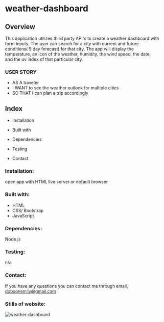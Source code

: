 # weather-dashboard

## Overview
This application utilizes third party API's to create a weather dashboard with form inputs. The user can search for a city with current and future conditions( 5 day forecast) for that city. The app will display the temperature, an icon of the weather, humidity, the wind speed, the date, and the uv index of that particular city.

### USER STORY
* AS A traveler
* I WANT to see the weather outlook for multiple cities
* SO THAT I can plan a trip accordingly

## Index
* Installation 

* Built with

* Dependencies

* Testing

* Contact 

### Installation:

open app with HTMl, live server or default browser

### Built with:
- HTML
- CSS/ Bootstrap
- JavaScript

### Dependencies:

 Node.js

### Testing:

n/a

### Contact: 

If you have any questions you can contact me through email, dobsonemily@gmail.com

### Stills of website:

![weather-dashboard]()
